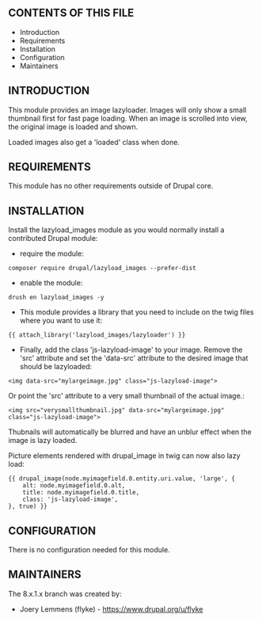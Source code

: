 CONTENTS OF THIS FILE
---------------------

* Introduction
* Requirements
* Installation
* Configuration
* Maintainers


INTRODUCTION
------------

This module provides an image lazyloader.
Images will only show a small thumbnail first for fast page loading.
When an image is scrolled into view, the original image is loaded and shown.

Loaded images also get a 'loaded' class when done.


REQUIREMENTS
------------

This module has no other requirements outside of Drupal core.


INSTALLATION
------------

Install the lazyload_images module as you would normally install a
contributed Drupal module:
- require the module:
```
composer require drupal/lazyload_images --prefer-dist
```
- enable the module:
```
drush en lazyload_images -y
```

- This module provides a library that you need to include on the
twig files where you want to use it:
```
{{ attach_library('lazyload_images/lazyloader') }}
```

- Finally, add the class 'js-lazyload-image' to your image.
Remove the 'src' attribute and set the 'data-src' attribute to the
desired image that should be lazyloaded:
```
<img data-src="mylargeimage.jpg" class="js-lazyload-image">
```
Or point the 'src' attribute to a very small thumbnail of the actual image.:
```
<img src="verysmallthumbnail.jpg" data-src="mylargeimage.jpg" class="js-lazyload-image">
```
Thubnails will automatically be blurred and have an unblur effect when
the image is lazy loaded.

Picture elements rendered with drupal_image in twig can now also lazy load:
```
{{ drupal_image(node.myimagefield.0.entity.uri.value, 'large', {
    alt: node.myimagefield.0.alt,
    title: node.myimagefield.0.title,
    class: 'js-lazyload-image',
}, true) }}
```

CONFIGURATION
--------------

There is no configuration needed for this module.


MAINTAINERS
-----------

The 8.x.1.x branch was created by:

 * Joery Lemmens (flyke) - https://www.drupal.org/u/flyke
